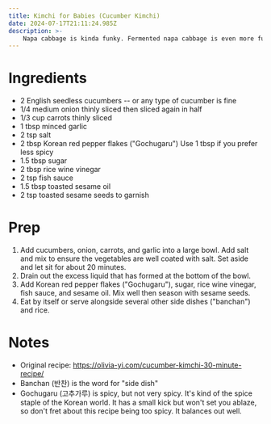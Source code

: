 ```yaml
---
title: Kimchi for Babies (Cucumber Kimchi)
date: 2024-07-17T21:11:24.985Z
description: >- 
    Napa cabbage is kinda funky. Fermented napa cabbage is even more funky. What if you don't want funky? Then eat this. No cabbage, no fermentation.
---
```


# Ingredients

- 2 English seedless cucumbers -- or any type of cucumber is fine
- 1/4 medium onion thinly sliced then sliced again in half
- 1/3 cup carrots thinly sliced
- 1 tbsp minced garlic
- 2 tsp salt
- 2 tbsp Korean red pepper flakes ("Gochugaru") Use 1 tbsp if you prefer less spicy
- 1.5 tbsp sugar
- 2 tbsp rice wine vinegar
- 2 tsp fish sauce
- 1.5 tbsp toasted sesame oil
- 2 tsp toasted sesame seeds to garnish

# Prep

1. Add cucumbers, onion, carrots, and garlic into a large bowl.  Add salt and mix to ensure the vegetables are well coated with salt.  Set aside and let sit for about 20 minutes. 
2. Drain out the excess liquid that has formed at the bottom of the bowl.
3. Add Korean red pepper flakes ("Gochugaru"), sugar, rice wine vinegar, fish sauce, and sesame oil. Mix well then season with sesame seeds.
4. Eat by itself or serve alongside several other side dishes ("banchan") and rice.

# Notes

- Original recipe: https://olivia-yi.com/cucumber-kimchi-30-minute-recipe/
- Banchan (반찬) is the word for "side dish"
- Gochugaru (고추가루) is spicy, but not very spicy. It's kind of the spice staple of the Korean world. It has a small kick but won't set you ablaze, so don't fret about this recipe being too spicy. It balances out well. 